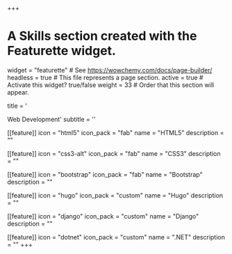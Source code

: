 +++
# A Skills section created with the Featurette widget.
widget = "featurette"  # See https://wowchemy.com/docs/page-builder/
headless = true  # This file represents a page section.
active = true  # Activate this widget? true/false
weight = 33  # Order that this section will appear.

title = '<div id="web-development" class="featurette-icon"><i class="fas fa-globe"></i></div>Web Development'
subtitle = ''

[[feature]]
  icon = "html5"
  icon_pack = "fab"
  name = "HTML5"
  description = ""

[[feature]]
  icon = "css3-alt"
  icon_pack = "fab"
  name = "CSS3"
  description = ""

[[feature]]
  icon = "bootstrap"
  icon_pack = "fab"
  name = "Bootstrap"
  description = ""

[[feature]]
  icon = "hugo"
  icon_pack = "custom"
  name = "Hugo"
  description = ""

[[feature]]
  icon = "django" 
  icon_pack = "custom"
  name = "Django"
  description = ""

[[feature]]
  icon = "dotnet"
  icon_pack = "custom"
  name = ".NET"
  description = ""
+++
